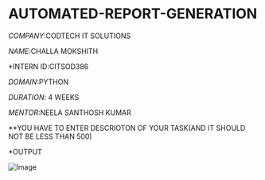 # AUTOMATED-REPORT-GENERATION

*COMPANY*:CODTECH IT SOLUTIONS

*NAME*:CHALLA MOKSHITH

*INTERN ID:CITSOD386

*DOMAIN*:PYTHON

*DURATION*: 4 WEEKS

*MENTOR*:NEELA SANTHOSH KUMAR

**YOU HAVE TO ENTER DESCRIOTON OF YOUR TASK(AND IT SHOULD NOT BE LESS THAN 500)

*OUTPUT

![Image](https://github.com/user-attachments/assets/cb92831a-9f44-4f81-ad6e-90bb4308f9ad)
